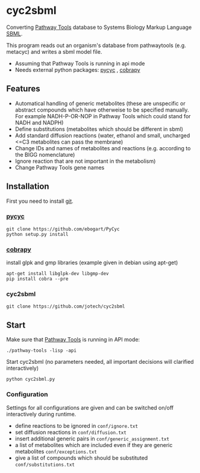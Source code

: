 # cyc2sbml

Converting [Pathway Tools](http://brg.ai.sri.com/ptools/) database to Systems Biology Markup Language [SBML](http://sbml.org/).

This program reads out an organism's database from pathwaytools (e.g. metacyc) and writes a sbml model file.
- Assuming that Pathway Tools is running in api mode
- Needs external python packages: [pycyc](https://github.com/ebogart/PyCyc) , [cobrapy](https://github.com/opencobra/cobrapy)


## Features
- Automatical handling of generic metabolites (these are unspecific or abstract compounds which have otherweise to be specified manually. For example NADH-P-OR-NOP in Pathway Tools which could stand for NADH and NADPH)
- Define substitutions (metabolites which should be different in sbml)
- Add standard diffusion reactions (water, ethanol and small, uncharged <=C3 metabolites can pass the membrane)
- Change IDs and names of metabolites and reactions (e.g. according to the BIGG nomenclature)
- Ignore reaction that are not important in the metabolism)
- Change Pathway Tools gene names


## Installation
First you need to install [git](http://git-scm.com/).

### [pycyc](https://github.com/ebogart/PyCyc)
```
git clone https://github.com/ebogart/PyCyc
python setup.py install
```

### [cobrapy](https://github.com/opencobra/cobrapy)
install glpk and gmp libraries (example given in debian using apt-get)
```
apt-get install libglpk-dev libgmp-dev
pip install cobra --pre
```

### cyc2sbml
```
git clone https://github.com/jotech/cyc2sbml
```

## Start

Make sure that [Pathway Tools](http://brg.ai.sri.com/ptools/) is running in API mode:
```
./pathway-tools -lisp -api
```
Start cyc2sbml (no parameters needed, all important decisions will clarified interactively)
```
python cyc2sbml.py
```

### Configuration
Settings for all configurations are given and can be switched on/off interactively during runtime.

- define reactions to be ignored in ```conf/ignore.txt```
- set diffusion reactions in ```conf/diffusion.txt```
- insert additional generic pairs in ```conf/generic_assignment.txt```
- a list of metabolites which are included even if they are generic metabolites ```conf/exceptions.txt```
- give a list of compounds which should be substituted ```conf/substitutions.txt```
